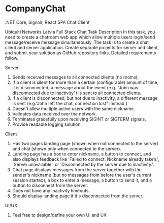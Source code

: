 # CompanyChat
.NET Core, Signalr, React SPA Chat Client

Ubiquiti Networks Latvia Full Stack Chat Task
Description
In this task, you need to create a chatroom web app which allow multiple users login/send message/receive message simultaneously.
The task is to create a chat client and server application. Create separate projects for server
and client, and submit your solution as GitHub repository links. Detailed requirements follow.

Server
1. Sends received messages to all connected clients (no rooms).
2. If a client is silent for more than a certain (configurable) amount of time, it is disconnected; a message about the event (e.g. "John was disconnected due to inactivity") is sent to all connected clients.
3. If a client is disconnected, but not due to inactivity, a different message is sent (e.g."John left the chat, connection lost" instead.)
4. Doesn't allow multiple active users with the same nickname.
5. Validates data received over the network.
6. Terminates gracefully upon receiving SIGINT or SIGTERM signals.
7. Provide readable logging solution

Client
1. Has two pages landing page (shown when not connected to the server) and chat (shown only when connected to the server).
2. Landing page has a box to enter nickname, a button to connect, and also displays feedback like 'Failed to connect. Nickname already taken.', 'Server unavailable.' or 'Disconnected by the server due to inactivity.'.
3. Chat page displays messages from the server together with the sender's nickname (but no messages from before the user's current session started), a box to enter a message,
a button to send it, and a button to disconnect from the server.
4. Does not have any inactivity timeouts.
5. Should display landing page if it's disconnected from the server.

UI/UX
1. Feel free to design/define your own UI and UX
